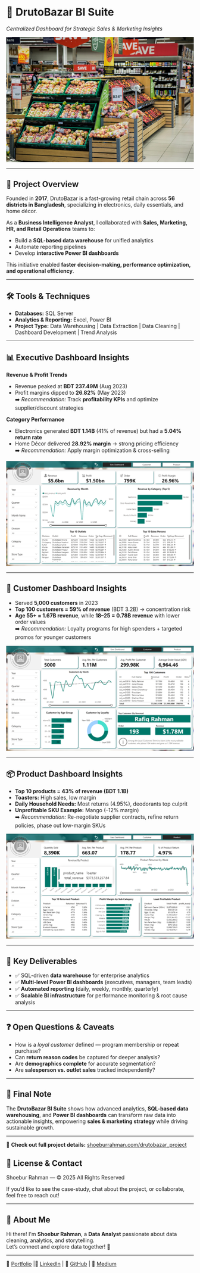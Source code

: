 # 🛒 DrutoBazar BI Suite  
*Centralized Dashboard for Strategic Sales & Marketing Insights*  

![Project Banner](asset/banner.jpg)  

---

## 📌 Project Overview  
Founded in **2017**, DrutoBazar is a fast-growing retail chain across **56 districts in Bangladesh**, specializing in electronics, daily essentials, and home décor.  

As a **Business Intelligence Analyst**, I collaborated with **Sales, Marketing, HR, and Retail Operations** teams to:  
- Build a **SQL-based data warehouse** for unified analytics  
- Automate reporting pipelines  
- Develop **interactive Power BI dashboards**  

This initiative enabled **faster decision-making, performance optimization, and operational efficiency**.  

---

## 🛠️ Tools & Techniques  
- **Databases:** SQL Server  
- **Analytics & Reporting:** Excel, Power BI  
- **Project Type:** Data Warehousing | Data Extraction | Data Cleaning | Dashboard Development | Trend Analysis  

---

## 📊 Executive Dashboard Insights  

**Revenue & Profit Trends**  
- Revenue peaked at **BDT 237.49M** (Aug 2023)  
- Profit margins dipped to **26.82%** (May 2023)  
➡️ *Recommendation:* Track **profitability KPIs** and optimize supplier/discount strategies  

**Category Performance**  
- Electronics generated **BDT 1.14B** (41% of revenue) but had a **5.04% return rate**  
- Home Décor delivered **28.92% margin** → strong pricing efficiency  
➡️ *Recommendation:* Apply margin optimization & cross-selling  

![Executive Dashboard](asset/executive_dashboard.png)  

---

## 👥 Customer Dashboard Insights  

- Served **5,000 customers** in 2023  
- **Top 100 customers = 59% of revenue** (BDT 3.2B) → concentration risk  
- **Age 55+ = 1.67B revenue**, while **18–25 = 0.78B revenue** with lower order values  
➡️ *Recommendation:* Loyalty programs for high spenders + targeted promos for younger customers  

![Customer Dashboard](asset/customer_dashboard.png)  

---

## 📦 Product Dashboard Insights  

- **Top 10 products = 43% of revenue (BDT 1.1B)**  
- **Toasters:** High sales, low margin  
- **Daily Household Needs:** Most returns (4.95%), deodorants top culprit  
- **Unprofitable SKU Example:** Mango (–12% margin)  
➡️ *Recommendation:* Re-negotiate supplier contracts, refine return policies, phase out low-margin SKUs  

![Product Dashboard](asset/product_dashboard.png)  

---

## 📌 Key Deliverables  

- ✅ SQL-driven **data warehouse** for enterprise analytics  
- ✅ **Multi-level Power BI dashboards** (executives, managers, team leads)  
- ✅ **Automated reporting** (daily, weekly, monthly, quarterly)  
- ✅ **Scalable BI infrastructure** for performance monitoring & root cause analysis  

---

## ❓ Open Questions & Caveats  

- How is a *loyal customer* defined — program membership or repeat purchase?  
- Can **return reason codes** be captured for deeper analysis?  
- Are **demographics complete** for accurate segmentation?  
- Are **salesperson vs. outlet sales** tracked independently?  

---

## 🚀 Final Note  
The **DrutoBazar BI Suite** shows how advanced analytics, **SQL-based data warehousing**, and **Power BI dashboards** can transform raw data into actionable insights, empowering **sales & marketing strategy** while driving sustainable growth.  

---

🔗 **Check out full project details:** [shoeburrahman.com/drutobazar_project](https://shoeburrahman.com/drutobazar_project)  


## 📄 License & Contact

Shoebur Rahman — © 2025 All Rights Reserved

If you’d like to see the case-study, chat about the project, or collaborate, feel free to reach out!


---
## 🌟 About Me
Hi there! I'm **Shoebur Rahman**, a **Data Analyst** passionate about data cleaning, analytics, and storytelling.  
Let’s connect and explore data together! 🚀

---
🔗 [Portfolio](https://shoeburrahman.com) |🔗 [LinkedIn](https://www.linkedin.com/in/shoeburrahman/) | 🔗 [GitHub](https://github.com/AnalystShoeb) | 🔗 [Medium](https://medium.com/@analystshoeb)
